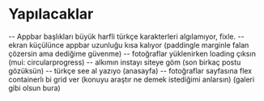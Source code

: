 # Yapılacaklar
-- Appbar başlıkları büyük harfli türkçe karakterleri algılamıyor, fixle.
-- ekran küçülünce appbar uzunluğu kısa kalıyor (paddingle marginle falan çözersin ama dediğime güvenme)
-- fotoğraflar yüklenirken loading çıksın (mui: circularprogress)
-- alkımın instayı siteye göm (son birkaç postu gözüksün)
-- türkçe see al yazıyo (anasayfa)
-- fotoğraflar sayfasına flex containerlı bi grid ver (konuyu araştır ne demek istediğimi anlarsın) (galeri gibi olsun bura)